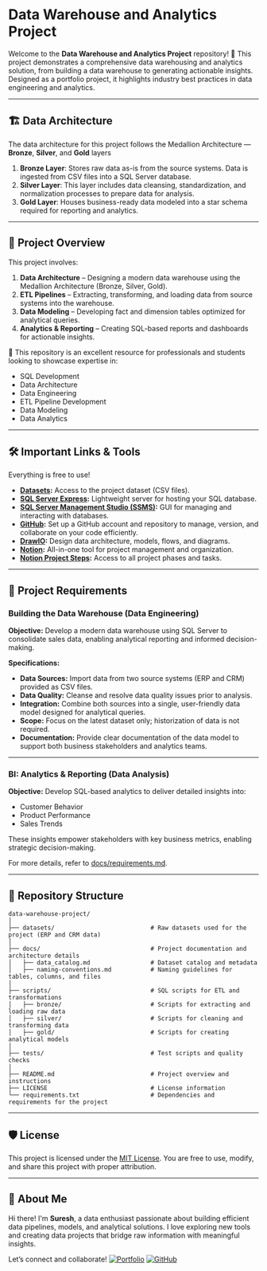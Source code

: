 # Data Warehouse and Analytics Project

Welcome to the **Data Warehouse and Analytics Project** repository! 🚀
This project demonstrates a comprehensive data warehousing and analytics solution, from building a data warehouse to generating actionable insights. Designed as a portfolio project, it highlights industry best practices in data engineering and analytics.

---

## 🏗️ Data Architecture

The data architecture for this project follows the Medallion Architecture — **Bronze**, **Silver**, and **Gold** layers

1. **Bronze Layer**: Stores raw data as-is from the source systems. Data is ingested from CSV files into a SQL Server database.
2. **Silver Layer**: This layer includes data cleansing, standardization, and normalization processes to prepare data for analysis.
3. **Gold Layer**: Houses business-ready data modeled into a star schema required for reporting and analytics.

---

## 📖 Project Overview

This project involves:

1. **Data Architecture** – Designing a modern data warehouse using the Medallion Architecture (Bronze, Silver, Gold).
2. **ETL Pipelines** – Extracting, transforming, and loading data from source systems into the warehouse.
3. **Data Modeling** – Developing fact and dimension tables optimized for analytical queries.
4. **Analytics & Reporting** – Creating SQL-based reports and dashboards for actionable insights.

🎯 This repository is an excellent resource for professionals and students looking to showcase expertise in:

* SQL Development
* Data Architecture
* Data Engineering
* ETL Pipeline Development
* Data Modeling
* Data Analytics

---

## 🛠️ Important Links & Tools

Everything is free to use!

* **[Datasets](datasets/):** Access to the project dataset (CSV files).
* **[SQL Server Express](https://www.microsoft.com/en-us/sql-server/sql-server-downloads):** Lightweight server for hosting your SQL database.
* **[SQL Server Management Studio (SSMS)](https://learn.microsoft.com/en-us/sql/ssms/download-sql-server-management-studio-ssms?view=sql-server-ver16):** GUI for managing and interacting with databases.
* **[GitHub](https://github.com/):** Set up a GitHub account and repository to manage, version, and collaborate on your code efficiently.
* **[DrawIO](https://www.drawio.com/):** Design data architecture, models, flows, and diagrams.
* **[Notion](https://www.notion.com/):** All-in-one tool for project management and organization.
* **[Notion Project Steps](https://thankful-pangolin-2ca.notion.site/SQL-Data-Warehouse-Project-16ed041640ef80489667cfe2f380b269?pvs=4):** Access to all project phases and tasks.

---

## 🚀 Project Requirements

### Building the Data Warehouse (Data Engineering)

**Objective:**
Develop a modern data warehouse using SQL Server to consolidate sales data, enabling analytical reporting and informed decision-making.

**Specifications:**

* **Data Sources:** Import data from two source systems (ERP and CRM) provided as CSV files.
* **Data Quality:** Cleanse and resolve data quality issues prior to analysis.
* **Integration:** Combine both sources into a single, user-friendly data model designed for analytical queries.
* **Scope:** Focus on the latest dataset only; historization of data is not required.
* **Documentation:** Provide clear documentation of the data model to support both business stakeholders and analytics teams.

---

### BI: Analytics & Reporting (Data Analysis)

**Objective:**
Develop SQL-based analytics to deliver detailed insights into:

* Customer Behavior
* Product Performance
* Sales Trends

These insights empower stakeholders with key business metrics, enabling strategic decision-making.

For more details, refer to [docs/requirements.md](docs/requirements.md).

---

## 📂 Repository Structure

```
data-warehouse-project/
│
├── datasets/                           # Raw datasets used for the project (ERP and CRM data)
│
├── docs/                               # Project documentation and architecture details
│   ├── data_catalog.md                 # Dataset catalog and metadata
│   ├── naming-conventions.md           # Naming guidelines for tables, columns, and files
│
├── scripts/                            # SQL scripts for ETL and transformations
│   ├── bronze/                         # Scripts for extracting and loading raw data
│   ├── silver/                         # Scripts for cleaning and transforming data
│   ├── gold/                           # Scripts for creating analytical models
│
├── tests/                              # Test scripts and quality checks
│
├── README.md                           # Project overview and instructions
├── LICENSE                             # License information
└── requirements.txt                    # Dependencies and requirements for the project
```

---

## 🛡️ License

This project is licensed under the [MIT License](LICENSE).
You are free to use, modify, and share this project with proper attribution.

---

## 🌟 About Me

Hi there! I'm **Suresh**, a data enthusiast passionate about building efficient data pipelines, models, and analytical solutions.
I love exploring new tools and creating data projects that bridge raw information with meaningful insights.

Let’s connect and collaborate!
[![Portfolio](https://img.shields.io/badge/Portfolio-000000?style=for-the-badge\&logo=google-chrome\&logoColor=white)](https://worksbysuresh.netlify.app/)
[![GitHub](https://img.shields.io/badge/GitHub-181717?style=for-the-badge\&logo=github\&logoColor=white)](https://github.com/SureshReddy36)

